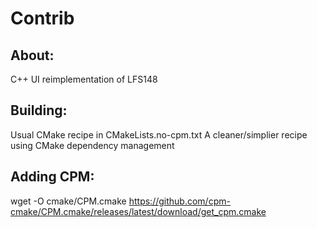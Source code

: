 # Contrib

## About:
C++ UI reimplementation of LFS148
## Building:
Usual CMake recipe in CMakeLists.no-cpm.txt
A cleaner/simplier recipe using CMake dependency management
## Adding CPM:
wget -O cmake/CPM.cmake https://github.com/cpm-cmake/CPM.cmake/releases/latest/download/get_cpm.cmake
